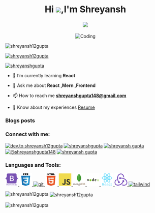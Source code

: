 
<h1 align="center">Hi <img src="https://media.giphy.com/media/hvRJCLFzcasrR4ia7z/giphy.gif" width="35">,I'm Shreyansh</h1>
<h3 align="center"><img src="https://readme-typing-svg.herokuapp.com?color=rgb(133,229,198)&center=true&lines=Aspiring+Full+Stack+Developer"></img></h3> 
<p align="center"> <img src="https://www.lambdatest.com/resources/images/ezgif.com-gif-maker-16.gif" alt="Coding" width="800" height="400" /> </p>

<p align="left"> <img src="https://komarev.com/ghpvc/?username=shreyansh12gupta&label=Profile%20views&color=0e75b6&style=flat" alt="shreyansh12gupta" /> </p>

<p align="left"> <a href="https://github.com/ryo-ma/github-profile-trophy"><img src="https://github-profile-trophy.vercel.app/?username=shreyansh12gupta" alt="shreyansh12gupta" /></a> </p>

<p align="left"> <a href="https://twitter.com/shreyanshgupta" target="blank"><img src="https://img.shields.io/twitter/follow/shreyanshgupta?logo=twitter&style=for-the-badge" alt="shreyanshgupta" /></a> </p>

- 🌱 I’m currently learning **React**

- 💬 Ask me about **React ,Mern ,Frontend**

- 📫 How to reach me **shreyanshgupta148@gmail.com**

- 📄 Know about my experiences [Resume](https://docs.google.com/document/d/1og95geWjfBgxWbzEMfo300u97RB8cXK0/edit?usp=sharing&ouid=106469517440272987964&rtpof=true&sd=true)

### Blogs posts
<!-- BLOG-POST-LIST:START -->
<!-- BLOG-POST-LIST:END -->

<h3 align="left">Connect with me:</h3>
<p align="left">
<a href="https://dev.to/dev.to shreyansh12gupta" target="blank"><img align="center" src="https://raw.githubusercontent.com/rahuldkjain/github-profile-readme-generator/master/src/images/icons/Social/devto.svg" alt="dev.to shreyansh12gupta" height="30" width="40" /></a>
<a href="https://twitter.com/shreyanshgupta" target="blank"><img align="center" src="https://raw.githubusercontent.com/rahuldkjain/github-profile-readme-generator/master/src/images/icons/Social/twitter.svg" alt="shreyanshgupta" height="30" width="40" /></a>
<a href="https://linkedin.com/in/shreyansh gupta" target="blank"><img align="center" src="https://raw.githubusercontent.com/rahuldkjain/github-profile-readme-generator/master/src/images/icons/Social/linked-in-alt.svg" alt="shreyansh gupta" height="30" width="40" /></a>
<a href="https://medium.com/@shreyanshgupta148" target="blank"><img align="center" src="https://raw.githubusercontent.com/rahuldkjain/github-profile-readme-generator/master/src/images/icons/Social/medium.svg" alt="@shreyanshgupta148" height="30" width="40" /></a>
<a href="https://www.hackerrank.com/shreyansh gupta" target="blank"><img align="center" src="https://raw.githubusercontent.com/rahuldkjain/github-profile-readme-generator/master/src/images/icons/Social/hackerrank.svg" alt="shreyansh gupta" height="30" width="40" /></a>
</p>

<h3 align="left">Languages and Tools:</h3>
<p align="left"> <a href="https://getbootstrap.com" target="_blank" rel="noreferrer"> <img src="https://raw.githubusercontent.com/devicons/devicon/master/icons/bootstrap/bootstrap-plain-wordmark.svg" alt="bootstrap" width="40" height="40"/> </a> <a href="https://www.w3schools.com/css/" target="_blank" rel="noreferrer"> <img src="https://raw.githubusercontent.com/devicons/devicon/master/icons/css3/css3-original-wordmark.svg" alt="css3" width="40" height="40"/> </a> <a href="https://git-scm.com/" target="_blank" rel="noreferrer"> <img src="https://www.vectorlogo.zone/logos/git-scm/git-scm-icon.svg" alt="git" width="40" height="40"/> </a> <a href="https://www.w3.org/html/" target="_blank" rel="noreferrer"> <img src="https://raw.githubusercontent.com/devicons/devicon/master/icons/html5/html5-original-wordmark.svg" alt="html5" width="40" height="40"/> </a> <a href="https://developer.mozilla.org/en-US/docs/Web/JavaScript" target="_blank" rel="noreferrer"> <img src="https://raw.githubusercontent.com/devicons/devicon/master/icons/javascript/javascript-original.svg" alt="javascript" width="40" height="40"/> </a> <a href="https://www.mongodb.com/" target="_blank" rel="noreferrer"> <img src="https://raw.githubusercontent.com/devicons/devicon/master/icons/mongodb/mongodb-original-wordmark.svg" alt="mongodb" width="40" height="40"/> </a> <a href="https://nodejs.org" target="_blank" rel="noreferrer"> <img src="https://raw.githubusercontent.com/devicons/devicon/master/icons/nodejs/nodejs-original-wordmark.svg" alt="nodejs" width="40" height="40"/> </a> <a href="https://reactjs.org/" target="_blank" rel="noreferrer"> <img src="https://raw.githubusercontent.com/devicons/devicon/master/icons/react/react-original-wordmark.svg" alt="react" width="40" height="40"/> </a> <a href="https://redux.js.org" target="_blank" rel="noreferrer"> <img src="https://raw.githubusercontent.com/devicons/devicon/master/icons/redux/redux-original.svg" alt="redux" width="40" height="40"/> </a> <a href="https://tailwindcss.com/" target="_blank" rel="noreferrer"> <img src="https://www.vectorlogo.zone/logos/tailwindcss/tailwindcss-icon.svg" alt="tailwind" width="40" height="40"/> </a> </p>

<p><img align="left" src="https://github-readme-stats.vercel.app/api/top-langs?username=shreyansh12gupta&show_icons=true&locale=en&layout=compact" alt="shreyansh12gupta" /></p>

<p>&nbsp;<img align="center" src="https://github-readme-stats.vercel.app/api?username=shreyansh12gupta&show_icons=true&locale=en" alt="shreyansh12gupta" /></p>

<p><img align="center" src="https://github-readme-streak-stats.herokuapp.com/?user=shreyansh12gupta&" alt="shreyansh12gupta" /></p>


